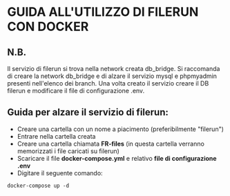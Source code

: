 # GUIDA ALL'UTILIZZO DI FILERUN CON DOCKER

## N.B.

Il servizio di filerun si trova nella network creata db_bridge. Si raccomanda di creare la network db_bridge e di alzare il servizio mysql e phpmyadmin presenti nell'elenco dei branch.
Una volta creato il servizio creare il DB filerun e modificare il file di configurazione .env.

## Guida per alzare il servizio di **filerun**:

- Creare una cartella con un nome a piacimento (preferibilmente "filerun")
- Entrare nella cartella creata
- Creare una cartella chiamata **FR-files** (in questa cartella verranno memorizzati i file caricati su filerun)
- Scaricare il file **docker-compose.yml** e relativo **file di configurazione .env**
- Digitare il seguente comando:

```
docker-compose up -d
```